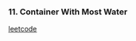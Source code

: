 ### 11. Container With Most Water

[leetcode](https://leetcode.com/problems/container-with-most-water/)